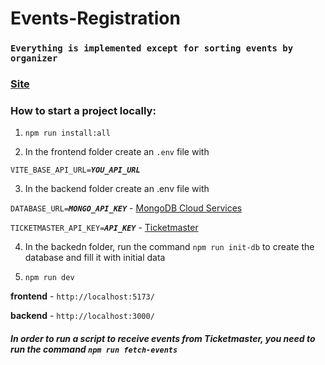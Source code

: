 # Events-Registration

### `Everything is implemented except for sorting events by organizer`

### [Site](https://events-registration-blush.vercel.app/events/)

### How to start a project locally:
1) `npm run install:all`

2) In the frontend folder create an `.env` file with

`VITE_BASE_API_URL=`***`YOU_API_URL`***

3) In the backend folder create an .env file with

`DATABASE_URL=`***`MONGO_API_KEY`*** - [MongoDB Cloud Services](https://www.mongodb.com/products/platform/cloud)

`TICKETMASTER_API_KEY=`***`API_KEY`*** - [Ticketmaster](https://developer.ticketmaster.com/)

4) In the backedn folder, run the command `npm run init-db` to create the database and fill it with initial data

5) `npm run dev`

**frontend** - `http://localhost:5173/`

**backend** - `http://localhost:3000/`

##### In order to run a script to receive events from *Ticketmaster*, you need to run the command `npm run fetch-events`
